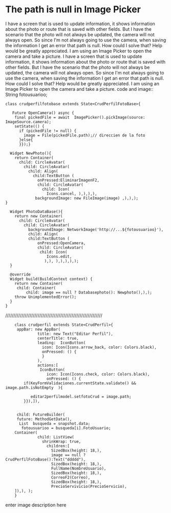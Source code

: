 
# The path is null in Image Picker

I have a screen that is used to update information, it shows information about the photo or route that is saved with other fields.
But I have the scenario that the photo will not always be updated, the camera will not always open.
So since I'm not always going to use the camera, when saving the information I get an error that path is null.
How could I solve that?
Help would be greatly appreciated.
I am using an Image Picker to open the camera and take a picture.
I have a screen that is used to update information, it shows information about the photo or route that is saved with other fields.
But I have the scenario that the photo will not always be updated, the camera will not always open.
So since I'm not always going to use the camera, when saving the information I get an error that path is null.
How could I solve that?
Help would be greatly appreciated.
I am using an Image Picker to open the camera and take a picture.
code and image::
     String fotousuarioo;
    
    class crudperfilfotobase extends State<CrudPerfilFotoBase>{
    
       Future OpenCamera() async {
        final pickedFile = await  ImagePicker().pickImage(source: ImageSource.camera); 
        setState(() {
          if (pickedFile != null) {
            image = File(pickedFile.path);// direccien de la foto
          }else{
          }});}
    
      Widget NewPhoto(){
        return Container(
          child: CircleAvatar(
            child: CircleAvatar(
              child: Align(
                child:TextButton (
                  onPressed:EliminarImagenF2,
                  child: CircleAvatar(        
                    child: Icon(
                      Icons.cancel, ),),),),
                 backgroundImage: new FileImage(image) ,),),);
    }
    
      Widget PhotoDataBase(){
        return new Container(
          child: CircleAvatar(
            child: CircleAvatar(
              backgroundImage: NetworkImage('http://...${fotousuarioo}'),
              child: Align(
              child:TextButton (
                  onPressed:OpenCamera,
                  child: CircleAvatar(
                   child: Icon(
                      Icons.edit,
                     ),), ),),),),);
      }
    
      @override
      Widget build(BuildContext context) {
        return new Container(
         child: Container(
             child: image == null ? Databasephoto(): Newphoto(),),);
        throw UnimplementedError();
      }
    }
   ////////////////////////////////////////////////////////////
    
        class crudperfil extends State<CrudPerfil>{
         appBar: new AppBar(
                  title: new Text("Editar Perfil"),
                  centerTitle: true,
                  leading:  IconButton(
                    icon: Icon(Icons.arrow_back, color: Colors.black),
                    onPressed: () {
                    }
                  ),
                  actions:[
                   IconButton(
                      icon: Icon(Icons.check, color: Colors.black),
                      onPressed: () {
            if(KeyFormValidaciones.currentState.validate() && image.path.isNotEmpty  ){
             
               editar2perfilmodel.setfotoCrud = image.path; 
            }}),]),
        
        
         child: FutureBuilder(
         future: MethodGetData(),
          List  busqueda = snapshot.data;
           fotousuarioo = busqueda[i].FotoUsuario;
        Container(
                  child: ListView(
                    shrinkWrap: true,
                      children:[
                        SizedBox(height: 18,),
                        image == null ? CrudPerfilFotoBase():Text("ddddd"),
                        SizedBox(height: 18,),
                        FullName(NombreUsuario),
                        SizedBox(height: 18,),
                        CorreoF2(Correo),
                        SizedBox(height: 18,),
                        PrecioServivicio(PrecioServicio), 
        ]),), );
        }

enter image description here

        